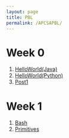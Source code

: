 ```yaml
---
layout: page
title: PBL
permalink: /APCSAPBL/
---
```

# Week 0 
1. <a href="https://lychee80.github.io/Test/2022/08/28/javaHelloworld.html">HelloWorld(Java)</a>
2. <a href="https://lychee80.github.io/Test/2022/08/28/pythonHelloworld.html">HelloWorld(Python)</a>
3. <a href="/firstPost/">Post1</a>

# Week 1
1. <a href="https://lychee80.github.io/Test/2022/08/28/bash-checks.html">Bash</a>
2. <a href="https://lychee80.github.io/Test/2022/08/28/primitives.html">Primitives</a>

